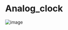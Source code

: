 # Analog_clock
![image](https://user-images.githubusercontent.com/82646276/216116425-103b92ce-66ad-4feb-8e5b-6271f5ddb81b.png)
